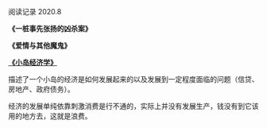 阅读记录
2020.8

**《一桩事先张扬的凶杀案》**

**《爱情与其他魔鬼》**

[**《小岛经济学》**](https://book.douban.com/subject/26897464/)


描述了一个小岛的经济是如何发展起来的以及发展到一定程度面临的问题（信贷、房地产、政府债务）。

经济的发展单纯依靠刺激消费是行不通的，实际上并没有发展生产，钱没有到它该用的地方去，这就是浪费。
